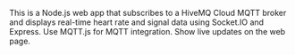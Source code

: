 <!-- Use this file to provide workspace-specific custom instructions to Copilot. For more details, visit https://code.visualstudio.com/docs/copilot/copilot-customization#_use-a-githubcopilotinstructionsmd-file -->

This is a Node.js web app that subscribes to a HiveMQ Cloud MQTT broker and displays real-time heart rate and signal data using Socket.IO and Express. Use MQTT.js for MQTT integration. Show live updates on the web page.
